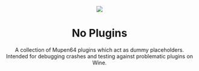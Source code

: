 <p align="center">
  <img align="center" src="https://user-images.githubusercontent.com/48759429/222477094-5cff11d0-a151-4eaf-9d23-4694df2bf22e.png">
</p>
<h1 align="center">
  No Plugins
</h1>
<p align="center">
  A collection of Mupen64 plugins which act as dummy placeholders.
  <br>
  Intended for debugging crashes and testing against problematic plugins on Wine.  
</p>
